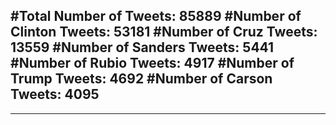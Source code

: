 #Total Number of Tweets: 85889 
#Number of Clinton Tweets: 53181
#Number of Cruz Tweets: 13559
#Number of Sanders Tweets: 5441
#Number of Rubio Tweets: 4917
#Number of Trump Tweets: 4692
#Number of Carson Tweets: 4095
---
---
